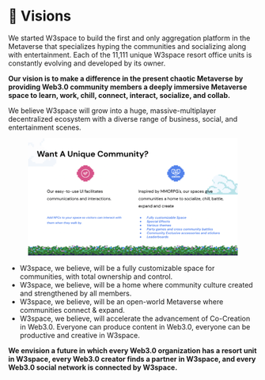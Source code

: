 # 🛫 Visions

We started W3space to build the first and only aggregation platform in the Metaverse that specializes hyping the communities and socializing along with entertainment. Each of the 11,111 unique W3space resort office units is constantly evolving and developed by its owner.

**Our vision is to make a difference in the present chaotic Metaverse by providing Web3.0 community members a deeply immersive Metaverse space to learn, work, chill, connect, interact, socialize, and collab.**&#x20;

We believe W3space will grow into a huge, massive-multiplayer decentralized ecosystem with a diverse range of business, social, and entertainment scenes.

<figure><img src="../.gitbook/assets/image (2) (2).png" alt=""><figcaption></figcaption></figure>

* W3space, we believe, will be a fully customizable space for communities, with total ownership and control.
* W3space, we believe, will be a home where community culture created and strengthened by all members.
* W3space, we believe, will be an open-world Metaverse where communities connect & expand.
* W3space, we believe, will accelerate the advancement of Co-Creation in Web3.0. Everyone can produce content in Web3.0, everyone can be productive and creative in W3space.

**We envision a future in which every Web3.0 organization has a resort unit in W3space, every Web3.0 creator finds a partner in W3space, and every Web3.0 social network is connected by W3space.**

